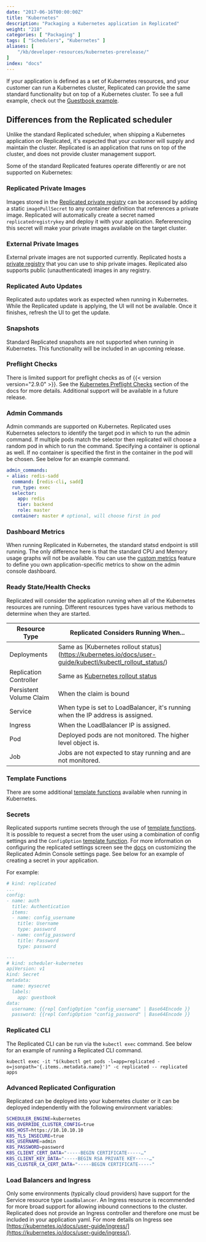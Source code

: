 ```yaml
---
date: "2017-06-16T00:00:00Z"
title: "Kubernetes"
description: "Packaging a Kubernetes application in Replicated"
weight: "218"
categories: [ "Packaging" ]
tags: [ "Schedulers", "Kubernetes" ] 
aliases: [
    "/kb/developer-resources/kubernetes-prerelease/"
]
index: "docs"
---
```


If your application is defined as a set of Kubernetes resources, and your customer can run a Kubernetes cluster, Replicated can provide the same standard functionality but on top of a Kubernetes cluster. To see a full example, check out the [Guestbook example](/docs/examples/kubernetes-guestbook).

## Differences from the Replicated scheduler
Unlike the standard Replicated scheduler, when shipping a Kubernetes application on Replicated, it's expected that your customer will supply and maintain the cluster. Replicated is an application that runs on top of the cluster, and does not provide cluster management support.

Some of the standard Replicated features operate differently or are not supported on Kubernetes:

### Replicated Private Images
Images stored in the [Replicated private registry](/docs/getting-started/replicated-private-registry) can be accessed by adding a static `imagePullSecret` to any container definition that references a private image. Replicated will automatically create a secret named `replicatedregistrykey` and deploy it with your application. Refererencing this secret will make your private images available on the target cluster.

### External Private Images
External private images are not supported currently. Replicated hosts a [private registry](/docs/getting-started/replicated-private-registry) that you can use to ship private images. Replicated also supports public (unauthenticated) images in any registry.

### Replicated Auto Updates
Replicated auto updates work as expected when running in Kubernetes. While the Replicated update is applying, the UI will not be available. Once it finishes, refresh the UI to get the update.

### Snapshots
Standard Replicated snapshots are not supported when running in Kubernetes. This functionality will be included in an upcoming release.

### Preflight Checks
There is limited support for preflight checks as of {{< version version="2.9.0" >}}. See the [Kubernetes Preflight Checks](/docs/packaging-an-application/preflight-checks-k8s) section of the docs for more details. Additional support will be available in a future release.

### Admin Commands
Admin commands are supported on Kubernetes. Replicated uses Kubernetes selectors to identify the target pod in which to run the admin command. If multiple pods match the selector then replicated will choose a random pod in which to run the command. Specifying a container is optional as well. If no container is specified the first in the container in the pod will be chosen. See below for an example command.

```yaml
admin_commands:
- alias: redis-sadd
  command: [redis-cli, sadd]
  run_type: exec
  selector:
    app: redis
    tier: backend
    role: master
  container: master # optional, will choose first in pod
```

### Dashboard Metrics
When running Replicated in Kubernetes, the standard statsd endpoint is still running. The only difference here is that the standard CPU and Memory usage graphs will not be available. You can use the [custom metrics](/docs/packaging-an-application/custom-metrics) feature to define you own application-specific metrics to show on the admin console dashboard.

### Ready State/Health Checks
Replicated will consider the application running when all of the Kubernetes resources are running. Different resources types have various methods to determine when they are started.

| **Resource Type** | **Replicated Considers Running When...** |
|-----|----|
| Deployments | Same as [Kubernetes rollout status] (https://kubernetes.io/docs/user-guide/kubectl/kubectl_rollout_status/) |
| Replication Controller | Same as [Kubernetes rollout status](https://kubernetes.io/docs/user-guide/kubectl/kubectl_rollout_status/) |
| Persistent Volume Claim | When the claim is bound |
| Service | When type is set to LoadBalancer, it's running when the IP address is assigned. |
| Ingress | When the LoadBalancer IP is assigned. |
| Pod | Deployed pods are not monitored. The higher level object is. |
| Job | Jobs are not expected to stay running and are not monitored. |

### Template Functions
There are some additional [template functions](/docs/packaging-an-application/template-functions#kubernetes) available when running in Kubernetes.

### Secrets
Replicated supports runtime secrets through the use of [template functions](/docs/packaging-an-application/template-functions/). It is possible to request a secret from the user using a combination of config settings and the `ConfigOption` [template function](/docs/packaging-an-application/template-functions/#configoption). For more information on configuring the replicated settings screen see the [docs](/docs/packaging-an-application/config-screen/) on customizing the Replicated Admin Console settings page. See below for an example of creating a secret in your application.

For example:
```yaml
# kind: replicated
...
config:
- name: auth
  title: Authentication
  items:
  - name: config_username
    title: Username
    type: password
  - name: config_password
    title: Password
    type: password

---
# kind: scheduler-kubernetes
apiVersion: v1
kind: Secret
metadata:
  name: mysecret
  labels:
    app: guestbook
data:
  username: {{repl ConfigOption "config_username" | Base64Encode }}
  password: {{repl ConfigOption "config_password" | Base64Encode }}
```

### Replicated CLI
The Replicated CLI can be run via the `kubectl exec` command. See below for an example of running a Replicated CLI command.

```shell
kubectl exec -it "$(kubectl get pods -l=app=replicated -o=jsonpath='{.items..metadata.name}')" -c replicated -- replicated apps
```

### Advanced Replicated Configuration
Replicated can be deployed into your kubernetes cluster or it can be deployed independently with the following environment variables:

```bash
SCHEDULER_ENGINE=kubernetes
K8S_OVERRIDE_CLUSTER_CONFIG=true
K8S_HOST=https://10.10.10.10
K8S_TLS_INSECURE=true
K8S_USERNAME=admin
K8S_PASSWORD=password
K8S_CLIENT_CERT_DATA="-----BEGIN CERTIFICATE-----…"
K8S_CLIENT_KEY_DATA="-----BEGIN RSA PRIVATE KEY-----…"
K8S_CLUSTER_CA_CERT_DATA="-----BEGIN CERTIFICATE-----"
```

### Load Balancers and Ingress
Only some environments (typically cloud providers) have support for the Service resource type `LoadBalancer`. An Ingress resource is recommended for more broad support for allowing inbound connections to the cluster. Replicated does not provide an Ingress controller and therefore one must be included in your application yaml. For more details on Ingress see [https://kubernetes.io/docs/user-guide/ingress/](https://kubernetes.io/docs/user-guide/ingress/).

